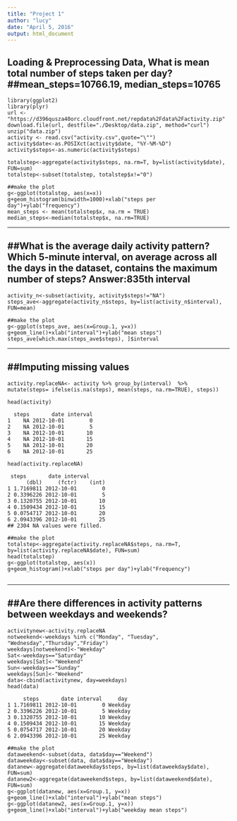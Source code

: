 ```yaml
---
title: "Project 1"
author: "lucy"
date: "April 5, 2016"
output: html_document
---
```

Loading & Preprocessing Data,    What is mean total number of steps taken per day?
##mean_steps=10766.19,  median_steps=10765
-------
```{r}
library(ggplot2)
library(plyr)
url <- "https://d396qusza40orc.cloudfront.net/repdata%2Fdata%2Factivity.zip"
download.file(url, destfile="./Desktop/data.zip", method="curl")
unzip("data.zip")
activity <- read.csv("activity.csv",quote="\"")
activity$date<-as.POSIXct(activity$date, "%Y-%M-%D")
activity$steps<-as.numeric(activity$steps)

totalstep<-aggregate(activity$steps, na.rm=T, by=list(activity$date), FUN=sum)
totalstep<-subset(totalstep, totalstep$x!="0")

##make the plot
g<-ggplot(totalstep, aes(x=x))
g+geom_histogram(binwidth=1000)+xlab("steps per day")+ylab("frequency")
mean_steps <- mean(totalstep$x, na.rm = TRUE)
median_steps<-median(totalstep$x, na.rm=TRUE)
```

-----
##What is the average daily activity pattern? Which 5-minute interval, on average across all the days in the dataset, contains the maximum number of steps? Answer:835th interval
-----

```{r}
activity_n<-subset(activity, activity$steps!="NA")
steps_ave<-aggregate(activity_n$steps, by=list(activity_n$interval), FUN=mean)

##make the plot
g<-ggplot(steps_ave, aes(x=Group.1, y=x))
g+geom_line()+xlab("interval")+ylab("mean steps")
steps_ave[which.max(steps_ave$steps), ]$interval
```
------
##Imputing missing values
------

```{r}
activity.replaceNA<- activity %>% group_by(interval)  %>% mutate(steps= ifelse(is.na(steps), mean(steps, na.rm=TRUE), steps))

head(activity)

  steps       date interval
1    NA 2012-10-01        0
2    NA 2012-10-01        5
3    NA 2012-10-01       10
4    NA 2012-10-01       15
5    NA 2012-10-01       20
6    NA 2012-10-01       25

head(activity.replaceNA)

 steps       date interval
      (dbl)     (fctr)    (int)
1 1.7169811 2012-10-01        0
2 0.3396226 2012-10-01        5
3 0.1320755 2012-10-01       10
4 0.1509434 2012-10-01       15
5 0.0754717 2012-10-01       20
6 2.0943396 2012-10-01       25
## 2304 NA values were filled.

##make the plot
totalstep<-aggregate(activity.replaceNA$steps, na.rm=T, by=list(activity.replaceNA$date), FUN=sum)
head(totalstep)
g<-ggplot(totalstep, aes(x))
g+geom_histogram()+xlab("steps per day")+ylab("Frequency")


```

---------
##Are there differences in activity patterns between weekdays and weekends?
---------
```{r}
activitynew<-activity.replaceNA
notweekend<-weekdays %in% c("Monday", "Tuesday", "Wednesday","Thursday","Friday")
weekdays[notweekend]<-"Weekday"
Sat<-weekdays=="Saturday"
weekdays[Sat]<-"Weekend"
Sun<-weekdays=="Sunday"
weekdays[Sun]<-"Weekend"
data<-cbind(activitynew, day=weekdays)
head(data)

     steps       date interval     day
1 1.7169811 2012-10-01        0 Weekday
2 0.3396226 2012-10-01        5 Weekday
3 0.1320755 2012-10-01       10 Weekday
4 0.1509434 2012-10-01       15 Weekday
5 0.0754717 2012-10-01       20 Weekday
6 2.0943396 2012-10-01       25 Weekday

##make the plot
dataweekend<-subset(data, data$day=="Weekend")
dataweekday<-subset(data, data$day=="Weekday")
datanew<-aggregate(dataweekday$steps, by=list(dataweekday$date), FUN=sum)
datanew2<-aggregate(dataweekend$steps, by=list(dataweekend$date), FUN=sum)
g<-ggplot(datanew, aes(x=Group.1, y=x))
g+geom_line()+xlab("interval")+ylab("mean steps")
g<-ggplot(datanew2, aes(x=Group.1, y=x))
g+geom_line()+xlab("interval")+ylab("weekday mean steps")
```



